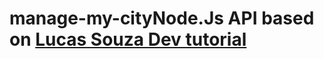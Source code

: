 # manage-my-cityNode.Js API based on [Lucas Souza Dev tutorial](https://www.youtube.com/watch?v=SVepTuBK4V0&list=PL29TaWXah3iaaXDFPgTHiFMBF6wQahurP&index=1&pp=iAQB)